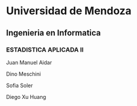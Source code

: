 # Universidad de Mendoza
## Ingenieria en Informatica  
### ESTADISTICA APLICADA II

Juan Manuel Aidar

Dino Meschini

Sofia Soler

Diego Xu Huang
